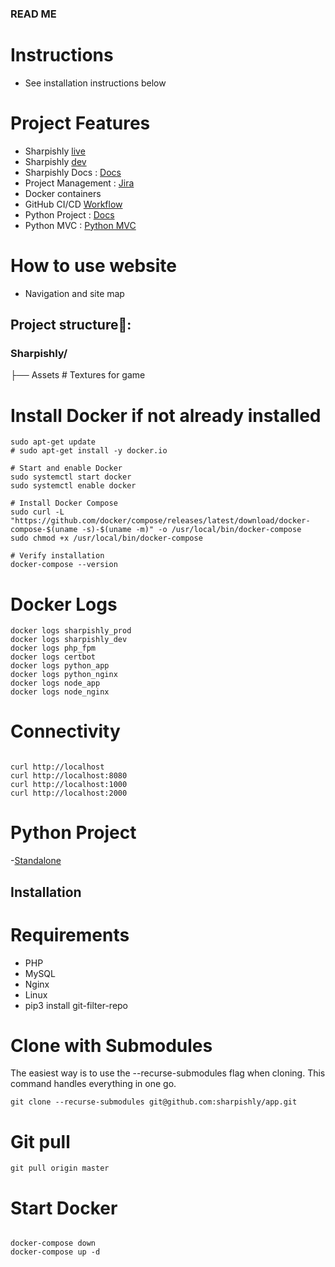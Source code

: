 ### READ ME ###

# Instructions
- See installation instructions below


# Project Features
- Sharpishly [live](https://sharpishly.com)
- Sharpishly [dev](https://dev.sharpishly.com)
- Sharpishly Docs : [Docs](/var/www/sharpishly_app/docs/html/index.html)
- Project Management : [Jira](https://sharpishly-project-management.atlassian.net/jira/software/projects/CRM/boards/1)
- Docker containers
- GitHub CI/CD [Workflow](https://github.com/sharpishly/APP/actions)
- Python Project : [Docs](/var/www/sharpishly_app/python_project/docs/html/index.html)
- Python MVC : [Python MVC](https://bitbucket.org/don_dev/php-mini-framework/src/master/)

# How to use website

- Navigation and site map



## Project structure📂:

### Sharpishly/

├── Assets            # Textures for game

# Install Docker if not already installed
```
sudo apt-get update
# sudo apt-get install -y docker.io

# Start and enable Docker
sudo systemctl start docker
sudo systemctl enable docker

# Install Docker Compose
sudo curl -L "https://github.com/docker/compose/releases/latest/download/docker-compose-$(uname -s)-$(uname -m)" -o /usr/local/bin/docker-compose
sudo chmod +x /usr/local/bin/docker-compose

# Verify installation
docker-compose --version

```

# Docker Logs

```
docker logs sharpishly_prod
docker logs sharpishly_dev
docker logs php_fpm
docker logs certbot
docker logs python_app
docker logs python_nginx
docker logs node_app
docker logs node_nginx

```

# Connectivity

```

curl http://localhost
curl http://localhost:8080
curl http://localhost:1000
curl http://localhost:2000

```

# Python Project
-[Standalone](http://167.99.92.156:8000/)

## Installation

# Requirements
- PHP
- MySQL
- Nginx
- Linux
- pip3 install git-filter-repo

# Clone with Submodules

The easiest way is to use the --recurse-submodules flag when cloning. This command handles everything in one go.

```
git clone --recurse-submodules git@github.com:sharpishly/app.git

```

# Git pull

```
git pull origin master

```
# Start Docker

```

docker-compose down
docker-compose up -d

```

